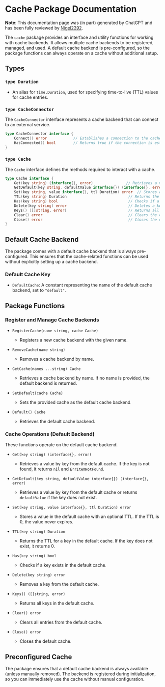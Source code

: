 # Cache Package Documentation

**Note**: This documentation page was (in part) generated by ChatGPT and has been fully reviewed by [Nigel2392](github.com/Nigel2392).

The `cache` package provides an interface and utility functions for working with cache backends. It allows multiple cache backends to be registered, managed, and used. A default cache backend is pre-configured, so the package functions can always operate on a cache without additional setup.

## Types

### `type Duration`

- An alias for `time.Duration`, used for specifying time-to-live (TTL) values for cache entries.

### `type CacheConnector`

The `CacheConnector` interface represents a cache backend that can connect to an external service.

```go
type CacheConnector interface {
    Connect() error            // Establishes a connection to the cache service.
    HasConnected() bool        // Returns true if the connection is established.
}
```

### `type Cache`

The `Cache` interface defines the methods required to interact with a cache.

```go
type Cache interface {
    Get(key string) (interface{}, error)               // Retrieves a value by key.
    GetDefault(key string, defaultValue interface{}) (interface{}, error) // Retrieves a value by key or returns a default.
    Set(key string, value interface{}, ttl Duration) error  // Stores a value with an optional TTL.
    TTL(key string) Duration                            // Returns the TTL of a key.
    Has(key string) bool                                // Checks if a key exists.
    Delete(key string) error                            // Deletes a key.
    Keys() ([]string, error)                            // Returns all keys.
    Clear() error                                       // Clears the cache.
    Close() error                                       // Closes the cache.
}
```

## Default Cache Backend

The package comes with a default cache backend that is always pre-configured. This ensures that the cache-related functions can be used without explicitly setting up a cache backend.

### Default Cache Key

- `DefaultCache`: A constant representing the name of the default cache backend, set to `"default"`.

## Package Functions

### Register and Manage Cache Backends

- `RegisterCache(name string, cache Cache)`
  - Registers a new cache backend with the given name.
  
- `RemoveCache(name string)`
  - Removes a cache backend by name.

- `GetCache(names ...string) Cache`
  - Retrieves a cache backend by name. If no name is provided, the default backend is returned.

- `SetDefault(cache Cache)`
  - Sets the provided cache as the default cache backend.

- `Default() Cache`
  - Retrieves the default cache backend.

### Cache Operations (Default Backend)

These functions operate on the default cache backend.

- `Get(key string) (interface{}, error)`
  - Retrieves a value by key from the default cache. If the key is not found, it returns `nil` and `ErrItemNotFound`.

- `GetDefault(key string, defaultValue interface{}) (interface{}, error)`
  - Retrieves a value by key from the default cache or returns `defaultValue` if the key does not exist.

- `Set(key string, value interface{}, ttl Duration) error`
  - Stores a value in the default cache with an optional TTL. If the TTL is 0, the value never expires.

- `TTL(key string) Duration`
  - Returns the TTL for a key in the default cache. If the key does not exist, it returns 0.

- `Has(key string) bool`
  - Checks if a key exists in the default cache.

- `Delete(key string) error`
  - Removes a key from the default cache.

- `Keys() ([]string, error)`
  - Returns all keys in the default cache.

- `Clear() error`
  - Clears all entries from the default cache.

- `Close() error`
  - Closes the default cache.

## Preconfigured Cache

The package ensures that a default cache backend is always available (unless manually removed). The backend is registered during initialization, so you can immediately use the cache without manual configuration.
